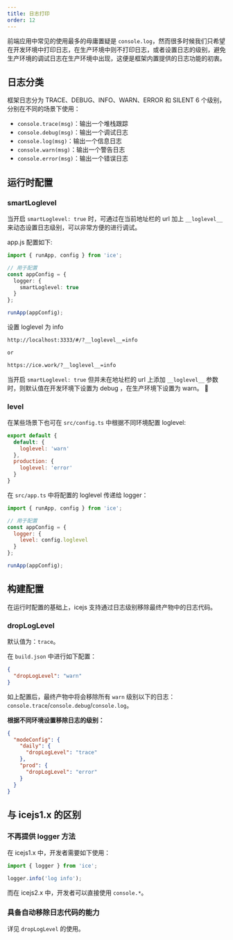 ```yaml
---
title: 日志打印
order: 12
---
```


前端应用中常见的使用最多的毋庸置疑是 `console.log`，然而很多时候我们只希望在开发环境中打印日志，在生产环境中则不打印日志，或者设置日志的级别，避免生产环境的调试日志在生产环境中出现，这便是框架内置提供的日志功能的初衷。

## 日志分类

框架日志分为 TRACE、DEBUG、INFO、WARN、ERROR 和 SILENT 6 个级别，分别在不同的场景下使用：

* `console.trace(msg)`：输出一个堆栈跟踪
* `console.debug(msg)`：输出一个调试日志
* `console.log(msg)`：输出一个信息日志
* `console.warn(msg)`：输出一个警告日志
* `console.error(msg)`：输出一个错误日志

## 运行时配置

### smartLoglevel

当开启 `smartLoglevel: true` 时，可通过在当前地址栏的 url 加上 `__loglevel__` 来动态设置日志级别，可以非常方便的进行调试。

app.js 配置如下:

```ts
import { runApp, config } from 'ice';

// 用于配置
const appConfig = {
  logger: {
    smartLoglevel: true
  }
};

runApp(appConfig);
```

设置 loglevel 为 info

```md
http://localhost:3333/#/?__loglevel__=info

or

https://ice.work/?__loglevel__=info
```

当开启 `smartLoglevel: true` 但并未在地址栏的 url 上添加 `__loglevel__` 参数时，则默认值在开发环境下设置为 debug ，在生产环境下设置为 warn。

### level

在某些场景下也可在 `src/config.ts` 中根据不同环境配置 loglevel:

```js
export default {
  default: {
    loglevel: 'warn'
  },
  production: {
    loglevel: 'error'
  }
}
```

在 `src/app.ts` 中将配置的 loglevel 传递给 logger：

```js
import { runApp, config } from 'ice';

// 用于配置
const appConfig = {
  logger: {
    level: config.loglevel
  }
};

runApp(appConfig);
```


## 构建配置

在运行时配置的基础上，icejs 支持通过日志级别移除最终产物中的日志代码。

### dropLogLevel

默认值为：`trace`。

在 `build.json` 中进行如下配置：

```json
{
  "dropLogLevel": "warn"
}
```

如上配置后，最终产物中将会移除所有 `warn` 级别以下的日志：`console.trace`/`console.debug`/`console.log`。


**根据不同环境设置移除日志的级别：**

```json
{
  "modeConfig": {
    "daily": {
      "dropLogLevel": "trace"
    },
    "prod": {
      "dropLogLevel": "error"
    }
  }
}
```

## 与 icejs1.x 的区别

### 不再提供 logger 方法

在 icejs1.x 中，开发者需要如下使用：

```javascript
import { logger } from 'ice';

logger.info('log info');
```

而在 icejs2.x 中，开发者可以直接使用 `console.*`。

### 具备自动移除日志代码的能力

详见 `dropLogLevel` 的使用。
